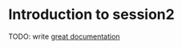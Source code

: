 # Introduction to session2

TODO: write [great documentation](http://jacobian.org/writing/what-to-write/)
